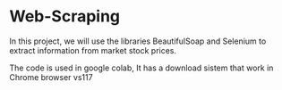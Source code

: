 # Web-Scraping
In this project, we will use the libraries BeautifulSoap and Selenium to extract information from market stock prices.


The code is used in google colab, It has a download sistem that work in Chrome browser vs117

